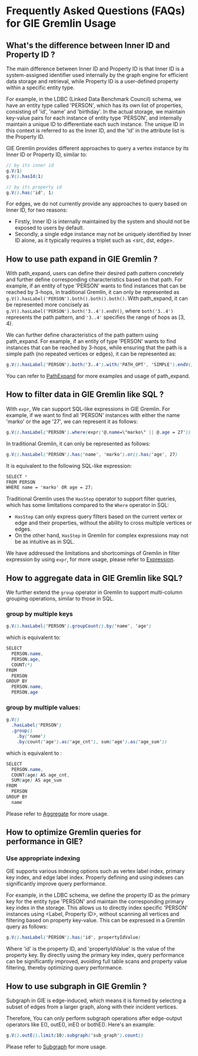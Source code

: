 # Frequently Asked Questions (FAQs) for GIE Gremlin Usage

## What's the difference between Inner ID and Property ID ?

The main difference between Inner ID and Property ID is that Inner ID is a system-assigned identifier used internally by the graph engine for efficient data storage and retrieval, while Property ID is a user-defined property within a specific entity type. 

For example, in the LDBC (Linked Data Benchmark Council) schema, we have an entity type called 'PERSON', which has its own list of properties, consisting of 'id', 'name' and 'birthday'. In the actual storage, we maintain key-value pairs for each instance of entity type 'PERSON', and internally maintain a unique ID to differentiate each such instance. The unique ID in this context is referred to as the Inner ID, and the 'id' in the attribute list is the Property ID.

GIE Gremlin provides different approaches to query a vertex instance by its Inner ID or Property ID, similar to:
```scss
// by its inner id
g.V(1)
g.V().hasId(1)

// by its property id 
g.V().has('id', 1)
```

For edges, we do not currently provide any approaches to query based on Inner ID, for two reasons: 
- Firstly, Inner ID is internally maintained by the system and should not be exposed to users by default. 
- Secondly, a single edge instance may not be uniquely identified by Inner ID alone, as it typically requires a triplet such as \<src, dst, edge\>.

## How to use path expand in GIE Gremlin ?

With path_expand, users can define their desired path pattern concretely and further define corresponding characteristics based on that path. For example, if an entity of type 'PERSON' wants to find instances that can be reached by 3-hops, in traditional Gremlin, it can only be represented as ```g.V().hasLabel('PERSON').both().both().both()```. With path_expand, it can be represented more concisely as ```g.V().hasLabel('PERSON').both('3..4').endV()```, where ```both('3..4')``` represents the path pattern, and ```'3..4'``` specifies the range of hops as [3, 4).

We can further define characteristics of the path pattern using path_expand. For example, if an entity of type 'PERSON' wants to find instances that can be reached by 3-hops, while ensuring that the path is a simple path (no repeated vertices or edges), it can be represented as:
```scss
g.V().hasLabel('PERSON').both('3..4').with('PATH_OPT', 'SIMPLE').endV()
```

You can refer to [PathExpand](https://github.com/alibaba/GraphScope/blob/main/docs/interactive_engine/supported_gremlin_steps.md#pathexpand) for more examples and usage of path_expand.

## How to filter data in GIE Gremlin like SQL ?

With ```expr```, We can support SQL-like expressions in GIE Gremlin. For example, if we want to find all 'PERSON' instances with either the name 'marko' or the age '27', we can represent it as follows:
```scss
g.V().hasLabel('PERSON').where(expr('@.name=\"marko\" || @.age = 27'))
```
In traditional Gremlin, it can only be represented as follows:
```scss
g.V().hasLabel('PERSON').has('name', 'marko').or().has('age', 27)
```
It is equivalent to the following SQL-like expression:
```scss
SELECT *
FROM PERSON
WHERE name = 'marko' OR age = 27;
```

Traditional Gremlin uses the ```HasStep``` operator to support filter queries, which has some limitations compared to the ```Where``` operator in SQL:
- ```HasStep``` can only express query filters based on the current vertex or edge and their properties, without the ability to cross multiple vertices or edges.
- On the other hand, ```HasStep``` in Gremlin for complex expressions may not be as intuitive as in SQL.

We have addressed the limitations and shortcomings of Gremlin in filter expression by using ```expr```, for more usage, please refer to [Expression](https://github.com/alibaba/GraphScope/blob/main/docs/interactive_engine/supported_gremlin_steps.md#expression).

## How to aggregate data in GIE Gremlin like SQL?

We further extend the ```group``` operator in Gremlin to support multi-column grouping operations, similar to those in SQL.
### group by multiple keys
```scss
g.V().hasLabel('PERSON').groupCount().by('name', 'age')
```
which is equivalent to:
```scss
SELECT 
  PERSON.name, 
  PERSON.age, 
  COUNT(*) 
FROM 
  PERSON 
GROUP BY 
  PERSON.name, 
  PERSON.age
```
### group by multiple values:
```scss
g.V()
  .hasLabel('PERSON')
  .group()
    .by('name')
    .by(count('age').as('age_cnt'), sum('age').as('age_sum'))
```
which is equivalent to :
```scss
SELECT 
  PERSON.name, 
  COUNT(age) AS age_cnt, 
  SUM(age) AS age_sum 
FROM 
  PERSON 
GROUP BY 
  name
```
Please refer to [Aggregate](https://github.com/alibaba/GraphScope/blob/main/docs/interactive_engine/supported_gremlin_steps.md#aggregate-group) for more usage.

## How to optimize Gremlin queries for performance in GIE?

### Use appropriate indexing
GIE supports various indexing options such as vertex label index, primary key index, and edge label index. Properly defining and using indexes can significantly improve query performance.

For example, in the LDBC schema, we define the property ID as the primary key for the entity type 'PERSON' and maintain the corresponding primary key index in the storage. This allows us to directly index specific 'PERSON' instances using \<Label, Property ID\>, without scanning all vertices and filtering based on property key-value. This can be expressed in a Gremlin query as follows:
```scss
g.V().hasLabel('PERSON').has('id', propertyIdValue)
```
Where 'id' is the property ID, and 'propertyIdValue' is the value of the property key. By directly using the primary key index, query performance can be significantly improved, avoiding full table scans and property value filtering, thereby optimizing query performance.

## How to use subgraph in GIE Gremlin ?

Subgraph in GIE is edge-induced, which means it is formed by selecting a subset of edges from a larger graph, along with their incident vertices.

Therefore, You can only perform subgraph operations after edge-output operators like E(), outE(), inE() or bothE(). Here's an example:

```scss
g.V().outE().limit(10).subgraph('sub_graph').count()
```
Please refer to [Subgraph](https://github.com/alibaba/GraphScope/blob/main/docs/interactive_engine/supported_gremlin_steps.md#subgraph) for more usage.